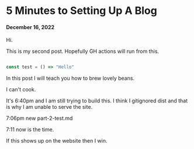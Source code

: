 # 5 Minutes to Setting Up A Blog
#### December 16, 2022

Hi. 

This is my second post. Hopefully GH actions will run from this.

```js

const test = () => "Hello"

```

In this post I will teach you how to brew lovely beans.

I can't cook.

It's 6:40pm and I am still trying to build this. I think I gitignored dist and that is why I am unable to serve the site.

7:06pm new part-2-test.md

7:11 now is the time.

If this shows up on the website then I win.

